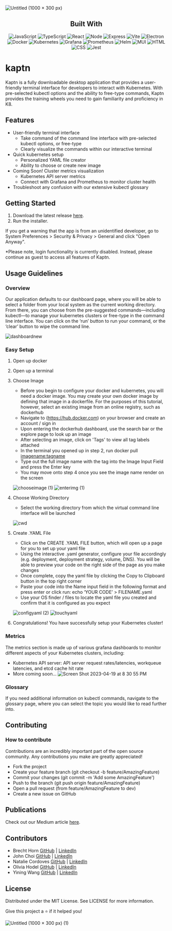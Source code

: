 ![Untitled (1000 × 300 px)](https://user-images.githubusercontent.com/106838422/235515939-0ba0157d-9c34-4fd4-ab7d-23dddbc082b3.png)

<div align='center'>


## Built With

![JavaScript](https://img.shields.io/badge/-javascript-F7DF1E?style=for-the-badge&logo=javascript&logoColor=white)
![TypeScript](https://img.shields.io/badge/TypeScript-007ACC?style=for-the-badge&logo=typescript&logoColor=white)
![React](https://img.shields.io/badge/-react-61DAFB?style=for-the-badge&logo=react&logoColor=white)
![Node](https://img.shields.io/badge/-node-339933?style=for-the-badge&logo=node.js&logoColor=white)
![Express](https://img.shields.io/badge/-Express-000000?style=for-the-badge&logo=express&logoColor=white)
![Vite](https://img.shields.io/badge/Vite-B73BFE?style=for-the-badge&logo=vite&logoColor=FFD62E)
![Electron](https://img.shields.io/badge/Electron-2B2E3A?style=for-the-badge&logo=electron&logoColor=9FEAF9)
![Docker](https://img.shields.io/badge/Docker-2CA5E0?style=for-the-badge&logo=docker&logoColor=white)
![Kubernetes](https://img.shields.io/badge/kubernetes-326ce5.svg?&style=for-the-badge&logo=kubernetes&logoColor=white)
![Grafana](https://img.shields.io/badge/Grafana-F2F4F9?style=for-the-badge&logo=grafana&logoColor=orange&labelColor=F2F4F9)
![Prometheus](https://img.shields.io/badge/Prometheus-000000?style=for-the-badge&logo=prometheus&labelColor=000000)
![Helm](https://img.shields.io/badge/Helm-0F1689?style=for-the-badge&logo=Helm&labelColor=0F1689)
![MUI](https://img.shields.io/badge/Material%20UI-007FFF?style=for-the-badge&logo=mui&logoColor=white)
![HTML](https://img.shields.io/badge/HTML5-E34F26?style=for-the-badge&logo=html5&logoColor=white)
![CSS](https://img.shields.io/badge/CSS3-1572B6?style=for-the-badge&logo=css3&logoColor=white)
![Jest](https://img.shields.io/badge/-jest-C21325?style=for-the-badge&logo=jest&logoColor=white)
</div>

# kaptn

Kaptn is a fully downloadable desktop application that provides a user-friendly terminal interface for developers to interact with Kubernetes. With pre-selected kubectl options and the ability to free-type commands, Kaptn provides the training wheels you need to gain familiarity and proficiency in K8.

## Features
- User-friendly terminal interface
  - Take command of the command line interface with pre-selected kubectl options, or free-type
  - Clearly visualize the commands within our interactive terminal
- Quick kubernetes setup 
  - Personalized YAML file creator
  - Ability to choose or create new image
- Coming Soon! Cluster metrics visualization
  - Kubernetes API server metrics
  - Connect with Grafana and Prometheus to monitor cluster health
- Troubleshoot any confusion with our extensive kubectl glossary

## Getting Started
1. Download the latest release [here](https://github.com/oslabs-beta/kaptn/releases).
2. Run the installer.

If you get a warning that the app is from an unidentified developer, go to System Preferences > Security & Privacy > General and click "Open Anyway".

*Please note, login functionality is currently disabled. Instead, please continue as guest to access all features of Kaptn.

## Usage Guidelines

### Overview
Our application defaults to our dashboard page, where you will be able to select a folder from your local system as the current working directory. From there, you can choose from the pre-suggested commands—including kubectl—to manage your kubernetes clusters or free-type in the command line interface. You can click on the ‘run’ button to run your command, or the ‘clear’ button to wipe the command line.

![dashboardnew](https://user-images.githubusercontent.com/63977843/236047446-ce02ed71-84c4-4646-8cf2-538d2115ddbb.jpg)

### Easy Setup

1. Open up docker 
2. Open up a terminal
3. Choose Image
    - Before you begin to configure your docker and kubernetes, you will need a docker image. You may create your own docker image by defining that image in a dockerfile. For the purposes of this tutorial, however, select an existing image from an online registry, such as dockerhub 
    - Navigate to (https://hub.docker.com) on your browser and create an account / sign in 
    - Upon entering the dockerhub dashboard, use the search bar or the explore page to look up an image 
    - After selecting an image, click on 'Tags' to view all tag labels attached
    - In the terminal you opened up in step 2, run docker pull <imagename:tagname>
    - Type out the full image name with the tag into the Image Input Field and press the Enter key 
    - You may move onto step 4 once you see the image name render on the screen

    ![chooseimage (1)](https://user-images.githubusercontent.com/63977843/236069404-e474bd34-4fa5-4503-84b7-bc4956335eda.gif)
    ![enterimg (1)](https://user-images.githubusercontent.com/63977843/236068711-3bacf6d2-a42a-49a3-9621-e0135e1a0357.gif)

 4. Choose Working Directory
     - Select the working directory from which the virtual command line interface will be launched
     
    ![cwd](https://user-images.githubusercontent.com/63977843/236047939-11ebcf22-5e44-422b-9f94-fafd4d22c6d9.gif)
  
5. Create .YAML File
    - Click on the CREATE .YAML FILE button, which will open up a page for you to set up your yaml file
    - Using the interactive .yaml generator, configure your file accordingly (e.g. deployment, deployment strategy, volume, DNS). You will be able to preview your code on the right side of the page as you make changes
    - Once complete, copy the yaml file by clicking the Copy to Clipboard button in the top right corner 
    - Paste your code into the Name input field in the following format and press enter or click run:
  echo ‘YOUR CODE’ > FILENAME.yaml
    - Use your OS finder / files to locate the yaml file you created and confirm that it is configured as you expect
    
    ![configyaml (2)](https://user-images.githubusercontent.com/63977843/236071323-57b395df-0128-40e4-b6e0-a060adcea78b.gif)
    ![touchyaml](https://user-images.githubusercontent.com/63977843/236071893-708850e9-d03c-47d0-a5a5-9a1f8efa55a0.gif)

  8. Congratulations! You have successfully setup your Kubernetes cluster!

    
### Metrics
The metrics section is made up of various grafana dashboards to monitor different aspects of your Kubernetes clusters, including:
  - Kubernetes API server: API server request rates/latencies, workqueue latencies, and etcd cache hit rate
  - More coming soon…
  ![Screen Shot 2023-04-19 at 8 30 55 PM](https://user-images.githubusercontent.com/121407046/233463294-1ac4b9f4-12a6-467c-b4ff-5af227d7c6f6.png)
  
### Glossary
If you need additional information on kubectl commands, navigate to the glossary page, where you can select the topic you would like to read further into. 

## Contributing

### How to contribute
Contributions are an incredibly important part of the open source community. Any contributions you make are greatly appreciated!

* Fork the project
* Create your feature branch (git checkout -b feature/AmazingFeature)
* Commit your changes (git commit -m 'Add some AmazingFeature')
* Push to the branch (git push origin feature/AmazingFeature)
* Open a pull request (from feature/AmazingFeature to dev)
* Create a new issue on GitHub

## Publications
Check out our Medium article [here](https://medium.com/@kaptnapp/introducing-kaptn-8c4348c6dcf6).

## Contributors
- Brecht Horn [GitHub](https://github.com/brecht-horn) | [LinkedIn](https://www.linkedin.com/in/brecht-horn-a9b839213/)
- John Choi [GitHub](https://github.com/jhwiwonc) | [LinkedIn](https://www.linkedin.com/in/hwi-won-choi-057081191/)
- Natalie Cordoves [GitHub](https://github.com/ncordoves) | [LinkedIn](https://www.linkedin.com/in/natalie-cordoves)
- Olivia Hodel [GitHub](https://github.com/ohodel) | [LinkedIn](https://www.linkedin.com/in/olivia-hodel/)
- Yining Wang [GitHub](https://github.com/yiningcw) | [LinkedIn](https://www.linkedin.com/in/yining-wang-83b896108/)

## License

Distributed under the MIT License. See LICENSE for more information.

Give this project a ⭐️ if it helped you!

![Untitled (1000 × 300 px) (1)](https://user-images.githubusercontent.com/106838422/235518916-ddc0d40b-fe19-41c9-b43b-ac34894d52b1.png)


    







  
